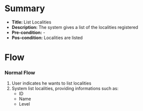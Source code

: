 # Summary

- **Title:** List Localities
- **Description:** The system gives a list of the localities registered
- **Pre-condition:** -
- **Pos-condition:** Localities are listed

# Flow

### Normal Flow

1. User indicates he wants to list localities
2. System list localities, providing informations such as:
    - ID
    - Name
    - Level
